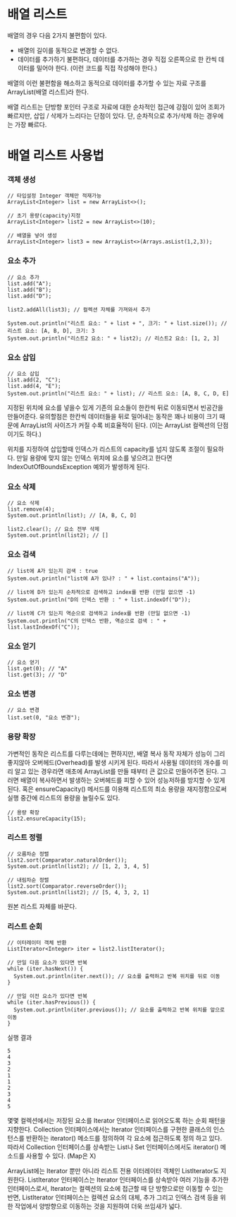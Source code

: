 # 배열 리스트
배열의 경우 다음 2가지 불편함이 있다.
- 배열의 길이를 동적으로 변경할 수 없다.
- 데이터를 추가하기 불편하다, 데이터를 추가하는 경우 직접 오른쪽으로 한 칸씩 데이터를 밀어야 한다. (이런 코드를 직접 작성해야 한다.)

배열의 이런 불편함을 해소하고 동적으로 데이터를 추가할 수 있는 자료 구조를 ArrayList(배열 리스트)라 한다.

배열 리스트는 단방향 포인터 구조로 자료에 대한 순차적인 접근에 강점이 있어 조회가 빠르지만, 삽입 / 삭제가 느리다는 단점이 있다. 단, 순차적으로 추가/삭제 하는 경우에는 가장 빠르다.

# 배열 리스트 사용법
### 객체 생성
```
// 타입설정 Integer 객체만 적재가능
ArrayList<Integer> list = new ArrayList<>();

// 초기 용량(capacity)지정
ArrayList<Integer> list2 = new ArrayList<>(10);

// 배열을 넣어 생성
ArrayList<Integer> list3 = new ArrayList<>(Arrays.asList(1,2,3));
```

### 요소 추가
```
// 요소 추가
list.add("A");
list.add("B");
list.add("D");

list2.addAll(list3); // 컬렉션 자체를 가져와서 추가

System.out.println("리스트 요소: " + list + ", 크기: " + list.size()); // 리스트 요소: [A, B, D], 크기: 3
System.out.println("리스트2 요소: " + list2); // 리스트2 요소: [1, 2, 3]
```

### 요소 삽입
```
// 요소 삽입
list.add(2, "C");
list.add(4, "E");
System.out.println("리스트 요소: " + list); // 리스트 요소: [A, B, C, D, E]
```
지정된 위치에 요소를 넣을수 있게 기존의 요소들이 한칸씩 뒤로 이동되면서 빈공간을 만들어준다. 유의할점은 한칸씩 데이터들을 뒤로 밀어내는 동작은 꽤나 비용이 크기 때문에 ArrayList의 사이즈가 커질 수록 비효율적이 된다. (이는 ArrayList 컬렉션의 단점이기도 하다.)

위치를 지정하여 삽입할때 인덱스가 리스트의 capacity를 넘지 않도록 조절이 필요하다. 만일 용량에 맞지 않는 인덱스 위치에 요소를 넣으려고 한다면 IndexOutOfBoundsException 예외가 발생하게 된다.

### 요소 삭제
```
// 요소 삭제
list.remove(4);
System.out.println(list); // [A, B, C, D]

list2.clear(); // 요소 전부 삭제
System.out.println(list2); // []
```

### 요소 검색
```
// list에 A가 있는지 검색 : true
System.out.println("list에 A가 있나? : " + list.contains("A"));

// list에 D가 있는지 순차적으로 검색하고 index를 반환 (만일 없으면 -1)
System.out.println("D의 인덱스 반환 : " + list.indexOf("D"));

// list에 C가 있는지 역순으로 검색하고 index를 반환 (만일 없으면 -1)
System.out.println("C의 인덱스 반환, 역순으로 검색 : " + list.lastIndexOf("C"));
```

### 요소 얻기
```
// 요소 얻기
list.get(0); // "A"
list.get(3); // "D"
```

### 요소 변경
```
// 요소 변경
list.set(0, "요소 변경");
```

### 용량 확장
가변적인 동작은 리스트를 다루는데에는 편하지만, 배열 복사 동작 자체가 성능이 그리 좋지않아 오버헤드(Overhead)를 발생 시키게 된다. 따라서 사용될 데이터의 개수를 미리 알고 있는 경우라면 애초에 ArrayList를 만들 때부터 큰 값으로 만들어주면 된다. 그러면 배열이 복사하면서 발생하는 오버헤드를 피할 수 있어 성능저하를 방지할 수 있게 된다. 혹은 ensureCapacity() 메서드를 이용해 리스트의 최소 용량을 재지정함으로써 실행 중간에 리스트의 용량을 늘릴수도 있다.
```
// 용량 확장
list2.ensureCapacity(15);
```

### 리스트 정렬
```
// 오름차순 정렬
list2.sort(Comparator.naturalOrder());
System.out.println(list2); // [1, 2, 3, 4, 5]

// 내림차순 정렬
list2.sort(Comparator.reverseOrder());
System.out.println(list2); // [5, 4, 3, 2, 1]
```

원본 리스트 자체를 바꾼다.

### 리스트 순회
```
// 이터레이터 객체 반환
ListIterator<Integer> iter = list2.listIterator();

// 만일 다음 요소가 있다면 반복
while (iter.hasNext()) {
  System.out.println(iter.next()); // 요소를 출력하고 반복 위치를 뒤로 이동
}

// 만일 이전 요소가 있다면 반복
while (iter.hasPrevious()) {
  System.out.println(iter.previous()); // 요소를 출력하고 반복 위치를 앞으로 이동
}
```
실행 결과
```
5
4
3
2
1
1
2
3
4
5
```
몇몇 컬렉션에서는 저장된 요소를 Iterator 인터페이스로 읽어오도록 하는 순회 패턴을 지향한다. Collection 인터페이스에서는 Iterator 인터페이스를 구현한 클래스의 인스턴스를 반환하는 iterator() 메소드를 정의하여 각 요소에 접근하도록 정의 하고 있다. 따라서 Collection 인터페이스를 상속받는 List나 Set 인터페이스에서도 iterator() 메소드를 사용할 수 있다. (Map은 X)

ArrayList에는 Iterator 뿐만 아니라 리스트 전용 이터레이터 객체인 ListIterator도 지원한다. ListIterator 인터페이스는 Iterator 인터페이스를 상속받아 여러 기능을 추가한 인터페이스로서, Iterator는 컬렉션의 요소에 접근할 때 단 방향으로만 이동할 수 있는 반면, ListIterator 인터페이스는 컬렉션 요소의 대체, 추가 그리고 인덱스 검색 등을 위한 작업에서 양방향으로 이동하는 것을 지원하여 더욱 쓰임새가 넓다.

